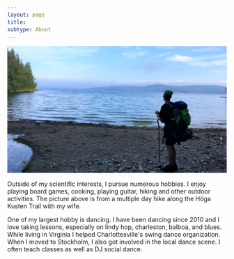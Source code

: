 ```yaml
---
layout: page
title:
subtype: About
---
```


<p><img src="/images/Kyle_hiking.jpg"></p> 


Outside of my scientific interests, I pursue numerous hobbies.
I enjoy playing board games, cooking, playing guitar, hiking and other outdoor activities.
The picture above is from a multiple day hike along the Höga Kusten Trail with my wife. 

One of my largest hobby is dancing.
I have been dancing since 2010 and I love taking lessons, especially on lindy hop, charleston, balboa, and blues.
While living in Virginia I helped Charlottesville's swing dance organization. 
When I moved to Stockholm, I also got involved in the local dance scene. 
I often teach classes as well as DJ social dance.